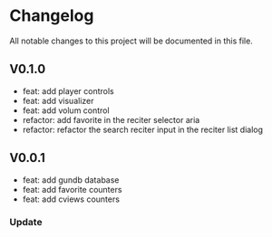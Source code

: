 # Changelog

All notable changes to this project will be documented in this file.

## V0.1.0

- feat: add player controls
- feat: add visualizer
- feat: add volum control
- refactor: add favorite in the reciter selector aria
- refactor: refactor the search reciter input in the reciter list dialog

## V0.0.1

- feat: add gundb database
- feat: add favorite counters
- feat: add cviews counters

### Update
